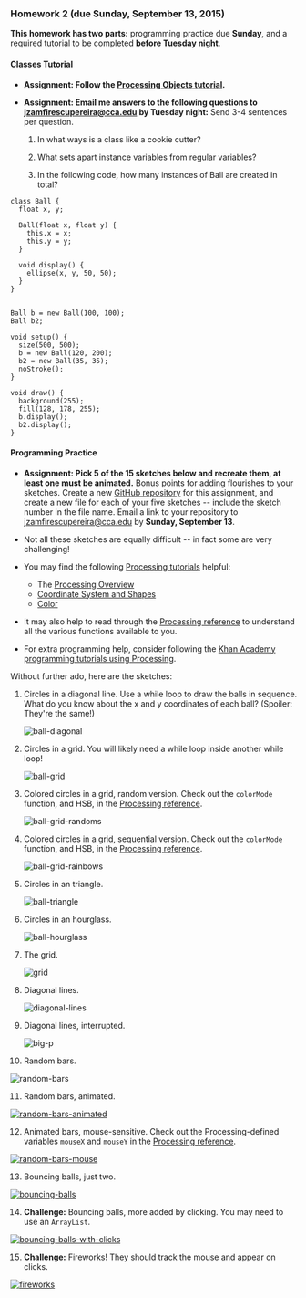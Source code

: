 ### Homework 2 (due Sunday, September 13, 2015)

**This homework has two parts:** programming practice due **Sunday**, and a required tutorial to be completed **before Tuesday night**.

#### Classes Tutorial ####

- **Assignment: Follow the [Processing Objects tutorial](https://processing.org/tutorials/objects).**

- **Assignment: Email me answers to the following questions to [jzamfirescupereira@cca.edu](mailto:jzamfirescupereira@cca.edu) by Tuesday night:** Send 3-4 sentences per question.
  1. In what ways is a class like a cookie cutter?
  
  2. What sets apart instance variables from regular variables?
  
  3. In the following code, how many instances of Ball are created in total?

```Processing
class Ball {
  float x, y;

  Ball(float x, float y) {
    this.x = x;
    this.y = y;
  }

  void display() {
    ellipse(x, y, 50, 50);
  }
}


Ball b = new Ball(100, 100);
Ball b2;

void setup() {
  size(500, 500);
  b = new Ball(120, 200);
  b2 = new Ball(35, 35);
  noStroke();
}

void draw() {
  background(255);
  fill(128, 178, 255);
  b.display();
  b2.display();
}
```  

#### Programming Practice ####

- **Assignment: Pick 5 of the 15 sketches below and recreate them, at least one must be animated.** Bonus points for adding flourishes to your sketches. Create a new [GitHub repository](../github-guide.md#to-create-a-new-repository) for this assignment, and create a new file for each of your five sketches -- include the sketch number in the file name. Email a link to your repository to [jzamfirescupereira@cca.edu](mailto:jzamfirescupereira@cca.edu) by **Sunday, September 13**.

- Not all these sketches are equally difficult -- in fact some are very challenging!

- You may find the following [Processing tutorials](https://processing.org/tutorials/) helpful:
  - The [Processing Overview](https://processing.org/tutorials/overview)
  - [Coordinate System and Shapes](https://processing.org/tutorials/drawing)
  - [Color](https://processing.org/tutorials/color)

- It may also help to read through the [Processing reference](http://processing.org/reference/) to understand all the various functions available to you.

- For extra programming help, consider following the [Khan Academy programming tutorials using Processing](https://www.khanacademy.org/computing/computer-programming/programming).

Without further ado, here are the sketches:

1. Circles in a diagonal line. Use a while loop to draw the balls in sequence. What do you know about the x and y coordinates of each ball? (Spoiler: They're the same!)
   
   ![ball-diagonal](img/hw2/ball-diagonal.png)

2. Circles in a grid. You will likely need a while loop inside another while loop!
   
   ![ball-grid](img/hw2/ball-grid.png)

3. Colored circles in a grid, random version. Check out the `colorMode` function, and HSB, in the [Processing reference](http://processing.org/reference).
   
   ![ball-grid-randoms](img/hw2/ball-grid-randoms.png)

4. Colored circles in a grid, sequential version. Check out the `colorMode` function, and HSB, in the [Processing reference](http://processing.org/reference).

   ![ball-grid-rainbows](img/hw2/ball-grid-rainbows.png)

5. Circles in an triangle.

   ![ball-triangle](img/hw2/ball-triangle.png)
   
6. Circles in an hourglass.

   ![ball-hourglass](img/hw2/ball-hourglass.png)

7. The grid.
   
   ![grid](img/hw2/grid.png)
   
8. Diagonal lines.

   ![diagonal-lines](img/hw2/diagonal-lines.png)

9. Diagonal lines, interrupted.

   ![big-p](img/hw2/big-p.png)

10. Random bars.

   ![random-bars](img/hw2/random-bars.png)

11. Random bars, animated.

   [![random-bars-animated](img/hw2/random-bars-animated.png)](http://youtu.be/EA9MqlY56LM)

12. Animated bars, mouse-sensitive. Check out the Processing-defined variables `mouseX` and `mouseY` in the [Processing reference](http://processing.org/reference).

   [![random-bars-mouse](img/hw2/random-bars-mouse.png)](http://youtu.be/3OAKqXS5Lkw)

13. Bouncing balls, just two.

   [![bouncing-balls](img/hw2/bouncing-balls.png)](http://youtu.be/7sfC4-4VoM4)

14. **Challenge:** Bouncing balls, more added by clicking. You may need to use an `ArrayList`.

   [![bouncing-balls-with-clicks](img/hw2/bouncing-balls-with-clicks.png)](http://youtu.be/Tnkhya3Tqu0)

15. **Challenge:** Fireworks! They should track the mouse and appear on clicks.

   [![fireworks](img/hw2/fireworks.png)](http://youtu.be/yNTUEe9cof8)
   
